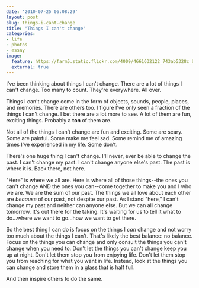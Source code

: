 ```yaml
---
date: '2010-07-25 06:08:29'
layout: post
slug: things-i-cant-change
title: "Things I can't change"
categories:
- life
- photos
- essay
image:
  feature: https://farm5.static.flickr.com/4009/4661632122_743ab5328c_b.jpg
  external: true
---
```


I've been thinking about things I can't change. There are a lot of things I can't change. Too many to count. They're everywhere. All over.

Things I can't change come in the form of objects, sounds, people, places, and memories. There are others too. I figure I've only seen a fraction of the things I can't change. I bet there are a lot more to see. A lot of them are fun, exciting things. Probably a **ton** of them are.

Not all of the things I can't change are fun and exciting. Some are scary. Some are painful. Some make me feel sad. Some remind me of amazing times I've experienced in my life. Some don't.

There's one huge thing I can't change. I'll never, ever be able to change the past. I can't change my past. I can't change anyone else's past. The past is where it is. Back there, not here.

"Here" is where we all are. Here is where all of those things--the ones you can't change AND the ones you can--come together to make you and I who we are. We are the sum of our past. The things we all love about each other are _because_ of our past, not despite our past. As I stand "here," I can't change my past and neither can anyone else. But we can all change tomorrow. It's out there for the taking. It's waiting for us to tell it what to do...where we want to go...how we want to get there.

So the best thing I can do is focus on the things I _can_ change and not worry too much about the things I can't. That's likely the best balance: no balance. Focus on the things you can change and only consult the things you can't change when you need to. Don't let the things you can't change keep you up at night. Don't let them stop you from enjoying life. Don't let them stop you from reaching for what you want in life. Instead, look at the things you can change and store them in a glass that is half full.

And then inspire others to do the same.